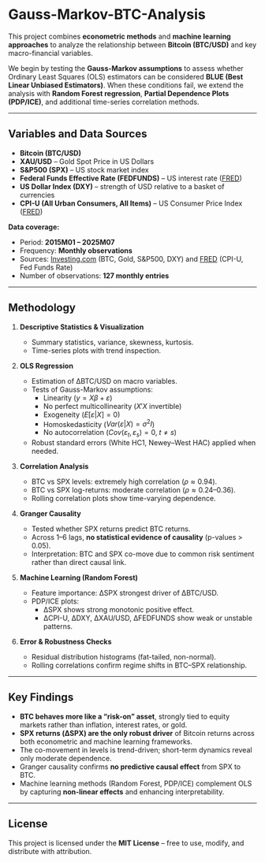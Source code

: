 # Gauss-Markov-BTC-Analysis

This project combines **econometric methods** and **machine learning approaches** to analyze the relationship between **Bitcoin (BTC/USD)** and key macro-financial variables.  

We begin by testing the **Gauss-Markov assumptions** to assess whether Ordinary Least Squares (OLS) estimators can be considered **BLUE (Best Linear Unbiased Estimators)**. When these conditions fail, we extend the analysis with **Random Forest regression**, **Partial Dependence Plots (PDP/ICE)**, and additional time-series correlation methods.  

---

## Variables and Data Sources

- **Bitcoin (BTC/USD)**  
- **XAU/USD** – Gold Spot Price in US Dollars  
- **S&P500 (SPX)** – US stock market index  
- **Federal Funds Effective Rate (FEDFUNDS)** – US interest rate ([FRED](https://fred.stlouisfed.org/series/FEDFUNDS))  
- **US Dollar Index (DXY)** – strength of USD relative to a basket of currencies  
- **CPI-U (All Urban Consumers, All Items)** – US Consumer Price Index ([FRED](https://fred.stlouisfed.org/series/CPIAUCSL))  

**Data coverage:**  
- Period: **2015M01 – 2025M07**  
- Frequency: **Monthly observations**  
- Sources: [Investing.com](https://www.investing.com) (BTC, Gold, S&P500, DXY) and [FRED](https://fred.stlouisfed.org) (CPI-U, Fed Funds Rate)  
- Number of observations: **127 monthly entries**  

---

## Methodology

1. **Descriptive Statistics & Visualization**  
   - Summary statistics, variance, skewness, kurtosis.  
   - Time-series plots with trend inspection.  

2. **OLS Regression**  
   - Estimation of ΔBTC/USD on macro variables.  
   - Tests of Gauss-Markov assumptions:  
     - Linearity ($y = X\beta + \varepsilon$)  
     - No perfect multicollinearity ($X'X$ invertible)  
     - Exogeneity ($E[\varepsilon|X] = 0$)  
     - Homoskedasticity ($Var(\varepsilon|X) = \sigma^2 I$)  
     - No autocorrelation ($Cov(\varepsilon_t, \varepsilon_s)=0, \; t \neq s$)  
   - Robust standard errors (White HC1, Newey–West HAC) applied when needed.  

3. **Correlation Analysis**  
   - BTC vs SPX levels: extremely high correlation ($\rho \approx 0.94$).  
   - BTC vs SPX log-returns: moderate correlation ($\rho \approx 0.24 – 0.36$).  
   - Rolling correlation plots show time-varying dependence.  

4. **Granger Causality**  
   - Tested whether SPX returns predict BTC returns.  
   - Across 1–6 lags, **no statistical evidence of causality** (p-values > 0.05).  
   - Interpretation: BTC and SPX co-move due to common risk sentiment rather than direct causal link.  

5. **Machine Learning (Random Forest)**  
   - Feature importance: ΔSPX strongest driver of ΔBTC/USD.  
   - PDP/ICE plots:  
     - ΔSPX shows strong monotonic positive effect.  
     - ΔCPI-U, ΔDXY, ΔXAU/USD, ΔFEDFUNDS show weak or unstable patterns.  

6. **Error & Robustness Checks**  
   - Residual distribution histograms (fat-tailed, non-normal).  
   - Rolling correlations confirm regime shifts in BTC–SPX relationship.  

---

## Key Findings

- **BTC behaves more like a “risk-on” asset**, strongly tied to equity markets rather than inflation, interest rates, or gold.  
- **SPX returns (ΔSPX) are the only robust driver** of Bitcoin returns across both econometric and machine learning frameworks.  
- The co-movement in levels is trend-driven; short-term dynamics reveal only moderate dependence.  
- Granger causality confirms **no predictive causal effect** from SPX to BTC.  
- Machine learning methods (Random Forest, PDP/ICE) complement OLS by capturing **non-linear effects** and enhancing interpretability.  

---

## License
This project is licensed under the **MIT License** – free to use, modify, and distribute with attribution.  
